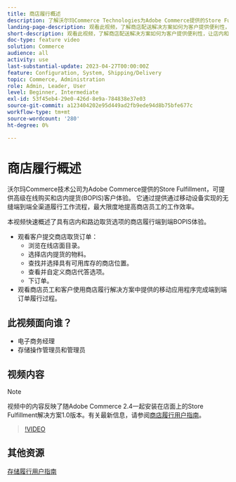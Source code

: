 ```yaml
---
title: 商店履行概述
description: 了解沃尔玛Commerce Technologies为Adobe Commerce提供的Store Fulfillment，这是一个高级的全渠道履行解决方案，可提供端到端的在线购买和店内提货(BOPIS)体验。
landing-page-description: 观看此视频，了解商店配送解决方案如何为客户提供便利性，让店内和路边提货和商店员工更高效、移动就绪的配送工作流能够提货、暂存和发货给客户。
short-description: 观看此视频，了解商店配送解决方案如何为客户提供便利性，让店内和路边提货和商店员工更高效、移动就绪的配送工作流能够提货、暂存和发货给客户。
doc-type: feature video
solution: Commerce
audience: all
activity: use
last-substantial-update: 2023-04-27T00:00:00Z
feature: Configuration, System, Shipping/Delivery
topic: Commerce, Administration
role: Admin, Leader, User
level: Beginner, Intermediate
exl-id: 53f45eb4-29e0-426d-8e9a-784838e37e03
source-git-commit: a123404202e95d449ad2fb9ede94d8b75bfe677c
workflow-type: tm+mt
source-wordcount: '280'
ht-degree: 0%

---
```


# 商店履行概述

沃尔玛Commerce技术公司为Adobe Commerce提供的Store Fulfillment，可提供高级在线购买和店内提货(BOPIS)客户体验。 它通过提供通过移动设备实现的无缝端到端全渠道履行工作流程，最大限度地提高商店员工的工作效率。

本视频快速概述了具有店内和路边取货选项的商店履行端到端BOPIS体验。

- 观看客户提交商店取货订单：
   - 浏览在线店面目录。
   - 选择店内提货的物料。
   - 查找并选择具有可用库存的商店位置。
   - 查看并自定义商店代答选项。
   - 下订单。
- 观看商店员工和客户使用商店履行解决方案中提供的移动应用程序完成端到端订单履行过程。

## 此视频面向谁？

- 电子商务经理
- 存储操作管理员和管理员

## 视频内容

>[!NOTE]
>
>视频中的内容反映了随Adobe Commerce 2.4一起安装在店面上的Store Fulfillment解决方案1.0版本。有关最新信息，请参阅[商店履行用户指南](https://experienceleague.adobe.com/docs/commerce-merchant-services/store-fulfillment/introduction.html?lang=zh-Hans)。

>[!VIDEO](https://video.tv.adobe.com/v/343653?quality=12&learn=on)

## 其他资源

[存储履行用户指南](https://experienceleague.adobe.com/docs/commerce-merchant-services/store-fulfillment/introduction.html?lang=zh-Hans)
